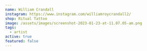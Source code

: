 ```yaml
---
name: William Crandall
instagram: https://www.instagram.com/williamroycrandall2/
shop: Ritual Tattoo
image: /assets/images/screenshot-2023-01-23-at-11.07.05-am.png
tags:
  - artist
active: true
featured: false
---
```

